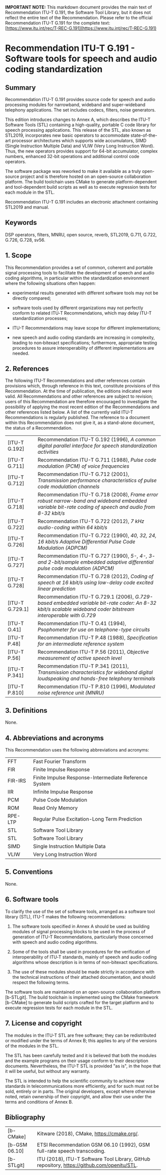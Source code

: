 
**IMPORTANT NOTE:** 
This markdown document provides the main text of Recommendation ITU-T G.191, the Software Tool Library, but it does not reflect the entire text of the Recommendation. Please refer to the official Recommendation ITU-T G.191 for the complete text: [https://www.itu.int/rec/T-REC-G.191](https://www.itu.int/rec/T-REC-G.191)

# Recommendation ITU-T G.191 - Software tools for speech and audio coding standardization

## Summary

Recommendation ITU-T G.191 provides source code for speech and audio processing modules for narrowband, wideband and super-wideband telephony applications. The set includes codecs, filters, noise generators.

This edition introduces changes to Annex A, which describes the ITU-T Software Tools (STL) containing a high-quality, portable C code library for speech processing applications. This release of the STL, also known as STL2019, incorporates new basic operators to accommodate state-of-the-art processor architectures which supports wide accumulators, SIMD (Single Instruction Multiple Data) and VLIW (Very Long Instruction Word). Thus, the new operators provides support for 64-bit accumulator, complex numbers, enhanced 32-bit operations and additional control code operators.

The software package was reworked to make it available as a truly open-source project and is therefore hosted on an open-source collaboration platform. The build toolchain uses CMake to generate platform-dependent and tool-dependent build scripts as well as to execute regression tests for each module in the STL.

Recommendation ITU-T G.191 includes an electronic attachment containing STL2019 and manual.

## Keywords

DSP operators, filters, MNRU, open source, reverb, STL2019, G.711, G.722, G.726, G.728, sv56.

## 1. Scope

This Recommendation provides a set of common, coherent and portable signal processing tools to facilitate the development of speech and audio coding algorithms, in particular within the standardization environment where the following situations often happen:

* experimental results generated with different software tools may not be directly compared;

* software tools used by different organizations may not perfectly conform to related ITU‑T Recommendations, which may delay ITU-T standardization processes;

* ITU-T Recommendations may leave scope for different implementations;

* new speech and audio coding standards are increasing in complexity, leading to non‑bitexact specifications; furthermore, appropriate testing procedures to assure interoperability of different implementations are needed.


## 2. References

The following ITU-T Recommendations and other references contain provisions which, through reference in this text, constitute provisions of this Recommendation. At the time of publication, the editions indicated were valid. All Recommendations and other references are subject to revision; users of this Recommendation are therefore encouraged to investigate the possibility of applying the most recent edition of the Recommendations and other references listed below. A list of the currently valid ITU-T Recommendations is regularly published. The reference to a document within this Recommendation does not give it, as a stand-alone document, the status of a Recommendation.

|||
|--------------|-------------------------------------------|
| [ITU-T G.192] | Recommendation ITU-T G.192 (1996), *A common digital parallel interface for speech standardization activities* |
| [ITU-T G.711] | Recommendation ITU-T G.711 (1988), *Pulse code modulation (PCM) of voice frequencies* |
| [ITU-T G.712] | Recommendation ITU-T G.712 (2001), *Transmission performance characteristics of pulse code modulation channels* |
| [ITU-T G.718] | Recommendation ITU-T G.718 (2008), *Frame error robust narrow-band and wideband embedded variable bit-rate coding of speech and audio from 8-32 kbit/s* |
| [ITU-T G.722] | Recommendation ITU-T G.722 (2012), *7 kHz audio-coding within 64 kbit/s* |
| [ITU-T G.726] | Recommendation ITU-T G.722 (1990), *40, 32, 24, 16 kbit/s Adaptive Differential Pulse Code Modulation (ADPCM)* |    
| [ITU-T G.727] | Recommendation ITU-T G.727 (1990), *5-, 4-, 3- and 2-bit/sample embedded adaptive differential pulse code modulation (ADPCM)* |
| [ITU-T G.728] | Recommendation ITU-T G.728 (2012), *Coding of speech at 16 kbit/s using low-delay code excited linear prediction* | 
| [ITU-T G.729.1] | Recommendation ITU-T G.729.1 (2006), *G.729-based embedded variable bit-rate coder: An 8-32 kbit/s scalable wideband coder bitstream interoperable with G.729* |
| [ITU-T O.41] | Recommendation ITU-T O.41 (1994), *Psophometer for use on telephone-type circuits* | 
| [ITU-T P.48] | Recommendation ITU-T P.48 (1988), *Specification for an intermediate reference system* |
| [ITU-T P.56] | Recommendation ITU-T P.56 (2011), *Objective measurement of active speech level* |
| [ITU-T P.341] | Recommendation ITU-T P.341 (2011), *Transmission characteristics for wideband digital loudspeaking and hands-free telephony terminals* |
| [ITU-T P.810] | Recommendation ITU-T P.810 (1996), *Modulated noise reference unit (MNRU)* |

## 3. Definitions

None.

## 4. Abbreviations and acronyms

This Recommendation uses the following abbreviations and acronyms:
   
|||
|------|-----------------------------------------------------------|
| FFT     | Fast Fourier Transform |
| FIR     | Finite Impulse Response |
| FIR-IRS | Finite Impulse Response-Intermediate Reference System |
| IIR     | Infinite Impulse Response |
| PCM     | Pulse Code Modulation |
| ROM     | Read Only Memory |
| RPE-LTP | Regular Pulse Excitation-Long Term Prediction |
| STL     | Software Tool Library |
| STL     | Software Tool Library |
| SIMD    | Single Instruction Multiple Data | 
| VLIW    | Very Long Instruction Word |

## 5. Conventions

None.

## 6. Software tools

To clarify the use of the set of software tools, arranged as a software tool library (STL), ITU-T makes the following recommendations:

1) The software tools specified in Annex A should be used as building modules of signal processing blocks to be used in the process of generation of ITU-T Recommendations, particularly those concerned with speech and audio coding algorithms.

2) Some of the tools shall be used in procedures for the verification of interoperability of ITU‑T standards, mainly of speech and audio coding algorithms whose description is in terms of non-bitexact specifications.

3) The use of these modules should be made strictly in accordance with the technical instructions of their attached documentation, and should respect the following terms.

The software tools are maintained on an open-source collaboration platform [b-STLgit]. The build toolchain is implemented using the CMake framework [b-CMake] to generate build scripts crafted for the target platform and to execute regression tests for each module in the STL.

## 7. License and copyright

The modules in the ITU-T STL are free software; they can be redistributed or modified under the terms of Annex B; this applies to any of the versions of the modules in the STL.

The STL has been carefully tested and it is believed that both the modules and the example programs on their usage conform to their description documents. Nevertheless, the ITU-T STL is provided "as is", in the hope that it will be useful, but without any warranty.

The STL is intended to help the scientific community to achieve new standards in telecommunications more efficiently, and for such must not be sold, entirely or in parts. The original developers, except where otherwise noted, retain ownership of their copyright, and allow their use under the terms and conditions of Annex B.
    
## Bibliography

|||
|--------------|-------------------------------------------|
| [b-CMake]     | Kitware (2018), CMake, https://cmake.org/. |
| [b-GSM 06.10] | ETSI Recommendation GSM 06.10 (1992), GSM full-rate speech transcoding. |
| [b-STLgit]    | ITU (2018), ITU-T Software Tool Library, GitHub repository, https://github.com/openitu/STL.  |
